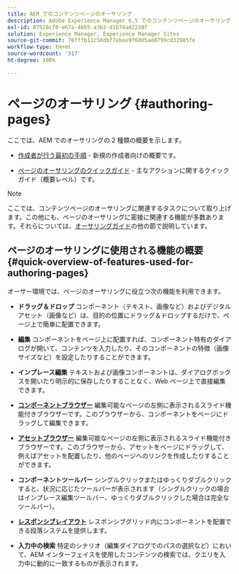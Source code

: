 ```yaml
---
title: AEM でのコンテンツページのオーサリング
description: Adobe Experience Manager 6.5 でのコンテンツページのオーサリングに関連するタスクです。
exl-id: 07528cf0-e67a-46b5-a3b2-d1b74ad2228f
solution: Experience Manager, Experience Manager Sites
source-git-commit: 76fffb11c56dbf7ebee9f6805ae0799cd32985fe
workflow-type: tm+mt
source-wordcount: '317'
ht-degree: 100%

---
```


# ページのオーサリング {#authoring-pages}

ここでは、AEM でのオーサリングの 2 種類の概要を示します。

* [作成者が行う最初の手順](/help/sites-authoring/first-steps.md) - 新規の作成者向けの概要です。

* [ページのオーサリングのクイックガイド](/help/sites-authoring/qg-page-authoring.md) - 主なアクションに関するクイックガイド（概要レベル）です。

>[!NOTE]
>
>ここでは、コンテンツページのオーサリングに関連するタスクについて取り上げます。この他にも、ページのオーサリングに密接に関連する機能が多数あります。それらについては、[オーサリングガイド](/help/sites-authoring/first-steps.md)の他の節で説明しています。

## ページのオーサリングに使用される機能の概要 {#quick-overview-of-features-used-for-authoring-pages}

オーサー環境では、ページのオーサリングに役立つ次の機能を利用できます。

* **ドラッグ＆ドロップ**
コンポーネント（テキスト、画像など）およびデジタルアセット（画像など）は、目的の位置にドラッグ＆ドロップするだけで、ページ上で簡単に配置できます。

* **編集**
コンポーネントをページ上に配置すれば、コンポーネント特有のダイアログが開いて、コンテンツを入力したり、そのコンポーネントの特徴（画像サイズなど）を設定したりすることができます。

* **インプレース編集**
テキストおよび画像コンポーネントは、ダイアログボックスを開いたり明示的に保存したりすることなく、Web ページ上で直接編集できます。

* **[コンポーネントブラウザー](/help/sites-authoring/author-environment-tools.md#componentsbrowsertouchoptimizedui)**
編集可能なページの左側に表示されるスライド機能付きブラウザーです。このブラウザーから、コンポーネントをページにドラッグして編集できます。

* **[アセットブラウザー](/help/sites-authoring/author-environment-tools.md#assetsbrowsertouchoptimizedui)**
編集可能なページの左側に表示されるスライド機能付きブラウザーです。このブラウザーから、アセットをページにドラッグして、例えばアセットを配置したり、他のページへのリンクを作成したりすることができます。

* **コンポーネントツールバー**
シングルクリックまたはゆっくりダブルクリックすると、状況に応じたツールバーが表示されます（シングルクリックの場合はインプレース編集ツールバー、ゆっくりダブルクリックした場合は完全なツールバー）。

* **[レスポンシブレイアウト](/help/sites-authoring/responsive-layout.md)**
レスポンシブグリッド内にコンポーネントを配置できる段落システムを提供します。

* **入力中の検索**
特定のシナリオ（編集ダイアログでのパスの選択など）において、AEM インターフェイスを使用したコンテンツの検索では、クエリを入力中に動的に一致するものが表示されます。
